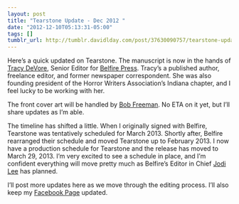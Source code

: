```yaml
---
layout: post
title: "Tearstone Update - Dec 2012 "
date: "2012-12-10T05:13:31-05:00"
tags: []
tumblr_url: http://tumblr.davidlday.com/post/37630090757/tearstone-update-dec-2012
---
```


Here’s a quick updated on Tearstone. The manuscript is now in the hands of
[Tracy DeVore](http://tracydevore.com/), Senior Editor for
[Belfire Press](http://www.belfirepress.com/). Tracy’s a published author,
freelance editor, and former newspaper correspondent. She was also founding
president of the Horror Writers Association’s Indiana chapter, and I feel lucky
to be working with her.

The front cover art will be handled by
[Bob Freeman](http://www.occultdetective.com/). No ETA on it yet, but I’ll share
updates as I’m able.

The timeline has shifted a little. When I originally signed with Belfire,
Tearstone was tentatively scheduled for March 2013. Shortly after, Belfire
rearranged their schedule and moved Tearstone up to February 2013. I now have a
production schedule for Tearstone and the release has moved to March 29, 2013.
I’m very excited to see a schedule in place, and I’m confident everything will
move pretty much as Belfire’s Editor in Chief
[Jodi Lee](http://jodilee.sacredtriskele.net/) has planned.

I’ll post more updates here as we move through the editing process. I’ll also
keep my [Facebook Page](http://www.facebook.com/author.davidlday) updated.
